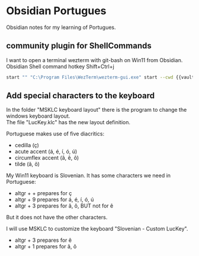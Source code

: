 # Obsidian Portugues

Obsidian notes for my learning of Portugues.

## community plugin for ShellCommands

I want to open a terminal wezterm with git-bash on Win11 from Obsidian.  
Obsidian Shell command hotkey Shift+Ctrl+j  

```bash
start "" "C:\Program Files\WezTerm\wezterm-gui.exe" start --cwd {{vault_path}} -- "C:\\Program Files\\Git\\bin\\bash.exe" -l
```

## Add special characters to the keyboard

In the folder "MSKLC keyboard layout" there is the program to change the windows keyboard layout.  
The file "LucKey.klc" has the new layout definition.  

Portuguese makes use of five diacritics:

- cedilla (ç)
- acute accent (á, é, í, ó, ú)
- circumflex accent (â, ê, ô)
- tilde (ã, õ)

My Win11 keyboard is Slovenian.
It has some characters we need in Portuguese:

- altgr + + prepares for ç
- altgr + 9 prepares for á, é, í, ó, ú
- altgr + 3 prepares for â, ô, BUT not for ê

But it does not have the other characters.

I will use MSKLC to customize the keyboard "Slovenian - Custom LucKey".

- altgr + 3 prepares for ê
- altgr + 1 prepares for ã, õ
